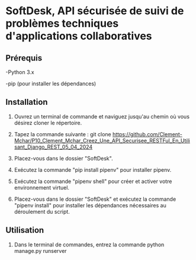 # SoftDesk, API sécurisée de suivi de problèmes techniques d'applications collaboratives


## Prérequis

-Python 3.x

-pip (pour installer les dépendances)

## Installation

1. Ouvrez un terminal de commande et naviguez jusqu'au chemin où vous désirez cloner le répertoire.

2. Tapez la commande suivante : git clone https://github.com/Clement-Mchar/P10_Clement_Mchar_Creez_Une_API_Securisee_RESTFul_En_Utilisant_Django_REST_05_04_2024

3. Placez-vous dans le dossier "SoftDesk".

4. Exécutez la commande "pip install pipenv" pour installer pipenv.

5. Exécutez la commande "pipenv shell" pour créer et activer votre environnement virtuel.

6. Placez-vous dans le dossier "SoftDesk" et exécutez la commande "pipenv install" pour installer les dépendances nécessaires au déroulement du script.

## Utilisation

1. Dans le terminal de commandes, entrez la commande python manage.py runserver

